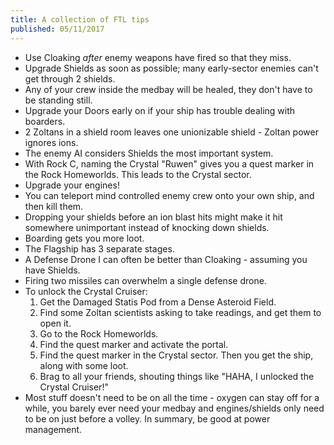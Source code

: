 ```yaml
---
title: A collection of FTL tips
published: 05/11/2017
---
```

* Use Cloaking *after* enemy weapons have fired so that they miss.
* Upgrade Shields as soon as possible; many early-sector enemies can't get through 2 shields.
* Any of your crew inside the medbay will be healed, they don't have to be standing still.
* Upgrade your Doors early on if your ship has trouble dealing with boarders.
* 2 Zoltans in a shield room leaves one unionizable shield - Zoltan power ignores ions.
* The enemy AI considers Shields the most important system.
* With Rock C, naming the Crystal "Ruwen" gives you a quest marker in the Rock Homeworlds. This leads to the Crystal sector.
* Upgrade your engines!
* You can teleport mind controlled enemy crew onto your own ship, and then kill them.
* Dropping your shields before an ion blast hits might make it hit somewhere unimportant instead of knocking down shields.
* Boarding gets you more loot.
* The Flagship has 3 separate stages.
* A Defense Drone I can often be better than Cloaking - assuming you have Shields.
* Firing two missiles can overwhelm a single defense drone.
* To unlock the Crystal Cruiser:
    1. Get the Damaged Statis Pod from a Dense Asteroid Field.
    2. Find some Zoltan scientists asking to take readings, and get them to open it.
    3. Go to the Rock Homeworlds.
    4. Find the quest marker and activate the portal.
    5. Find the quest marker in the Crystal sector. Then you get the ship, along with some loot.
    6. Brag to all your friends, shouting things like "HAHA, I unlocked the Crystal Cruiser!"
* Most stuff doesn't need to be on all the time - oxygen can stay off for a while, you barely ever need your medbay and engines/shields only need to be on just before a volley. In summary, be good at power management.
